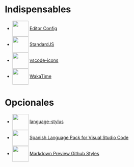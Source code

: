 # Indispensables

* <img src="https://editorconfig.gallerycdn.vsassets.io/extensions/editorconfig/editorconfig/0.12.4/1527781734664/Microsoft.VisualStudio.Services.Icons.Default" width="50" style="vertical-align: middle" /> [Editor Config](https://marketplace.visualstudio.com/items?itemName=EditorConfig.EditorConfig)
* <img src="https://chenxsan.gallerycdn.vsassets.io/extensions/chenxsan/vscode-standardjs/1.2.3/1532910705536/Microsoft.VisualStudio.Services.Icons.Default" width="50" style="vertical-align: middle" /> [StandardJS](https://marketplace.visualstudio.com/items?itemName=chenxsan.vscode-standardjs)
* <img src="https://robertohuertasm.gallerycdn.vsassets.io/extensions/robertohuertasm/vscode-icons/7.25.0/1533159037337/Microsoft.VisualStudio.Services.Icons.Default" width="50" style="vertical-align: middle" /> [vscode-icons](https://marketplace.visualstudio.com/items?itemName=robertohuertasm.vscode-icons)
* <img src="https://wakatime.gallerycdn.vsassets.io/extensions/wakatime/vscode-wakatime/1.2.3/1530891092862/Microsoft.VisualStudio.Services.Icons.Default" width="50" style="vertical-align: middle" /> [WakaTime](https://marketplace.visualstudio.com/items?itemName=WakaTime.vscode-wakatime)

# Opcionales

* <img src="https://sysoev.gallerycdn.vsassets.io/extensions/sysoev/language-stylus/1.10.0/1534779680970/Microsoft.VisualStudio.Services.Icons.Default" width="50" style="vertical-align: middle" /> [language-stylus](https://marketplace.visualstudio.com/items?itemName=sysoev.language-stylus)
* <img src="https://ms-ceintl.gallerycdn.vsassets.io/extensions/ms-ceintl/vscode-language-pack-es/1.26.3/1533842691235/Microsoft.VisualStudio.Services.Icons.Default" width="50" style="vertical-align: middle" /> [Spanish Language Pack for Visual Studio Code](https://marketplace.visualstudio.com/items?itemName=MS-CEINTL.vscode-language-pack-es)
* <img src="https://bierner.gallerycdn.vsassets.io/extensions/bierner/markdown-preview-github-styles/0.1.2/1522713529956/Microsoft.VisualStudio.Services.Icons.Default" width="50" style="vertical-align: middle" /> [Markdown Preview Github Styles](https://marketplace.visualstudio.com/items?itemName=bierner.markdown-preview-github-styles)
